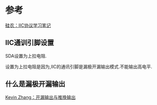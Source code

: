 # 参考 

[硅农：IIC协议学习笔记](https://zhuanlan.zhihu.com/p/34674402)

## IIC通训引脚设置

SDA设置为上拉电阻.

设置为上拉电阻是因为,IIC的通讯引脚是漏极开漏输出模式.不能输出高电平.

  

## 什么是漏极开漏输出

[Kevin Zhang：开漏输出与推挽输出](https://zhuanlan.zhihu.com/p/41942876)